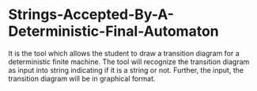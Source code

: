 # Strings-Accepted-By-A-Deterministic-Final-Automaton
It is the tool which allows the student to draw a transition diagram for a deterministic finite machine. The tool will recognize the transition diagram as input into string indicating if it is a string or not. Further, the input, the transition diagram will be in graphical format.

